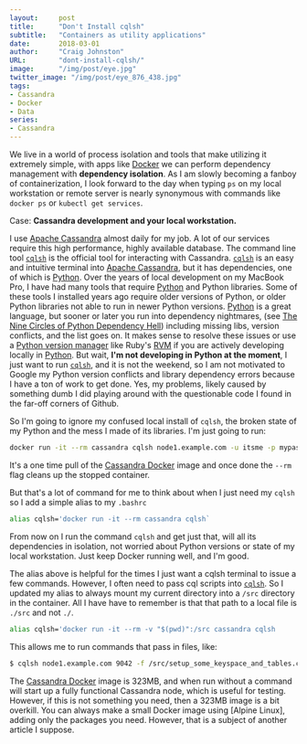 ```yaml
---
layout:     post
title:      "Don't Install cqlsh"
subtitle:   "Containers as utility applications"
date:       2018-03-01
author:     "Craig Johnston"
URL:        "dont-install-cqlsh/"
image:      "/img/post/eye.jpg"
twitter_image: "/img/post/eye_876_438.jpg"
tags:
- Cassandra
- Docker
- Data
series:
- Cassandra
---
```


We live in a world of process isolation and tools that make utilizing it extremely simple, with apps like [Docker] we can perform dependency management with **dependency isolation**. As I am slowly becoming a fanboy of containerization, I look forward to the day when typing `ps` on my local workstation or remote server is nearly synonymous with commands like `docker ps` or `kubectl get services`.

Case: **Cassandra development and your local workstation.**

I use [Apache Cassandra] almost daily for my job. A lot of our services require this high performance, highly available database. The command line tool [`cqlsh`] is the official tool for interacting with Cassandra. [`cqlsh`] is an easy and intuitive terminal into [Apache Cassandra], but it has dependencies, one of which is [Python]. Over the years of local development on my MacBook Pro, I have had many tools that require [Python] and Python libraries. Some of these tools I installed years ago require older versions of Python, or older Python libraries not able to run in newer Python versions. [Python] is a great language, but sooner or later you run into dependency nightmares, (see [The Nine Circles of Python Dependency Hell]) including missing libs, version conflicts, and the list goes on. It makes sense to resolve these issues or use a [Python version manager](https://github.com/pyenv/pyenv) like Ruby's [RVM](https://rvm.io/) if you are actively developing locally in [Python]. But wait, **I'm not developing in Python at the moment**, I just want to run [`cqlsh`], and it is not the weekend, so I am not motivated to Google my Python version conflicts and library dependency errors because I have a ton of work to get done. Yes, my problems, likely caused by something dumb I did playing around with the questionable code I found in the far-off corners of Github.

So I'm going to ignore my confused local install of `cqlsh`, the broken state of my Python and the mess I made of its libraries. I'm just going to run:

```bash
docker run -it --rm cassandra cqlsh node1.example.com -u itsme -p mypassword`
```

It's a one time pull of the [Cassandra Docker] image and once done the `--rm` flag cleans up the stopped container. 

But that's a lot of command for me to think about when I just need my `cqlsh` so I add a simple alias to my `.bashrc`

```bash
alias cqlsh='docker run -it --rm cassandra cqlsh` 
```

From now on I run the command `cqlsh` and get just that, will all its dependencies in isolation, not worried about Python versions or state of my local workstation. Just keep Docker running well, and I'm good.

The alias above is helpful for the times I just want a cqlsh terminal to issue a few commands. However, I often need to pass cql scripts into [`cqlsh`]. So I updated my alias to always mount my current directory into a `/src` directory in the container. All I have have to remember is that that path to a local file is `./src` and not `./`. 

```bash
alias cqlsh='docker run -it --rm -v "$(pwd)":/src cassandra cqlsh
```

This allows me to run commands that pass in files, like:

```bash
$ cqlsh node1.example.com 9042 -f /src/setup_some_keyspace_and_tables.cql
```

The [Cassandra Docker] image is 323MB, and when run without a command will start up a fully functional Cassandra node, which is useful for testing. However, if this is not something you need, then a 323MB image is a bit overkill. You can always make a small Docker image using [Alpine Linux], adding only the packages you need. However, that is a subject of another article I suppose.

[Docker]: https://www.docker.com/
[Apache Cassandra]: http://cassandra.apache.org/
[Python]: https://www.python.org/
[`cqlsh`]: http://cassandra.apache.org/doc/latest/tools/cqlsh.html
[Cassandra Docker]: https://hub.docker.com/_/cassandra/
[The Nine Circles of Python Dependency Hell]: https://medium.com/knerd/the-nine-circles-of-python-dependency-hell-481d53e3e025
